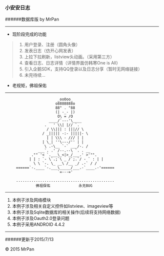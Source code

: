### 小安安日志

######数据库版 by MrPan 
*****************************************************************************
+ 现阶段完成的功能

>  1.  用户登录、注册（圆角头像）
>  2.  发表日志（仿开心网发表）
>  3.  上拉下拉刷新，listview头动画。（采用第三方）
>  4.  查看日志、日志详情（详情界面仿韩寒One is All）
>  5.  引入企鹅SDK，支持QQ登录以及日志分享（暂时无网络链接）
>  6.  未完待续...

+ 老规矩，佛祖保佑
*****************************************************************************                            

                            _ooOoo_
                           o8888888o
                           88" . "88
                           (| -_- |)
                            O\ = /O
                        ____/`---'\____
                      .   ' \\| |// `.
                       / \\||| : |||// \
                     / _||||| -:- |||||- \
                       | | \\\ - /// | |
                     | \_| ''\---/'' | |
                      \ .-\__ `-` ___/-. /
                   ___`. .' /--.--\ `. . __
                ."" '< `.___\_<|>_/___.' >'"".
               | | : `- \`.;`\ _ /`;.`/ - ` : | |
                 \ \ `-. \_ __\ /__ _/ .-` / /
         ======`-.____`-.___\_____/___.-`____.-'======
                            `=---='

         .............................................
                  佛祖保佑             永无BUG

**********************************************************

  1.  本例子涉及网络模块
  2.  本例子涉及相关自定义控件如listview、imageview等
  3.  本例子涉及Sqlite数据库的相关操作(后续将支持网络数据)
  4.  本例子涉及Oauth2.0登录问题
  5.  本例子采用ANDROID 4.4.2

*********************************************************
######更新于2015/7/13

&copy; 2015 MrPan
